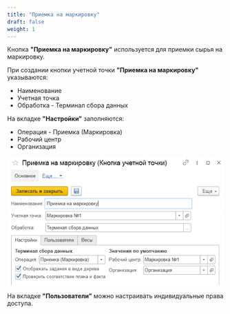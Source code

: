 ```yaml
---
title: "Приемка на маркировку"
draft: false
weight: 1
---
```


Кнопка **"Приемка на маркировку"** используется для приемки сырья на маркировку.

При создании кнопки учетной точки **"Приемка на маркировку"** указываются:

- Наименование
- Учетная точка
- Обработка - Терминал сбора данных

На вкладке **"Настройки"** заполняются:

- Операция - Приемка (Маркировка)
- Рабочий центр
- Организация

![1](1.png)

На вкладке **"Пользователи"** можно настраивать индивидуальные права доступа.
